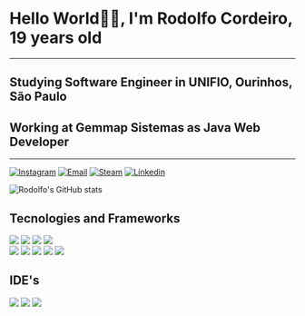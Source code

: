 # Hello World🤙🏼, I'm Rodolfo Cordeiro, 19 years old
---
## Studying Software Engineer in UNIFIO, Ourinhos, São Paulo
## Working at Gemmap Sistemas as Java Web Developer

	
---
[![Instagram](https://img.shields.io/badge/Instagram-E4405F?style=for-the-badge&logo=instagram&logoColor=white)](https://www.instagram.com/scarpim.rodolfo/)
[![Email](https://img.shields.io/badge/Gmail-D14836?style=for-the-badge&logo=gmail&logoColor=white)](https://mail.google.com/mail/u/2/#inbox?compose=DmwnWrRlRHtLdRDThGDXnJcNBCnNBJztjRBPSvrDWPDvdnspjQcpCwFVGLkTRWxggKcKLRGVnctL)
[![Steam](https://img.shields.io/badge/Steam-000000?style=for-the-badge&logo=steam&logoColor=white)](https://steamcommunity.com/id/rogidocelta/)
[![Linkedin](https://img.shields.io/badge/LinkedIn-0077B5?style=for-the-badge&logo=linkedin&logoColor=white)](https://www.linkedin.com/in/rodolfocordeiro/)

![Rodolfo's GitHub stats](https://github-readme-stats.vercel.app/api?username=dorfocordeiro&show_icons=true&theme=dracula)


## Tecnologies and Frameworks

<div>
    <img src="https://img.shields.io/badge/HTML5-E34F26?style=for-the-badge&logo=html5&logoColor=white">
	<img src="https://img.shields.io/badge/CSS-239120?&style=for-the-badge&logo=css3&logoColor=white">
    	<img src="https://img.shields.io/badge/JavaScript-F7DF1E?style=for-the-badge&logo=javascript&logoColor=black">
    <img src="https://img.shields.io/badge/Python-3776AB?style=for-the-badge&logo=python&logoColor=white">
	<br />
	<img src="https://img.shields.io/badge/Java-ED8B00?style=for-the-badge&logo=openjdk&logoColor=white">
	<img src="https://img.shields.io/badge/Spring-6DB33F?style=for-the-badge&logo=spring&logoColor=white">
	<img src="https://img.shields.io/badge/Spring%20Boot-6DB33F?style=for-the-badge&logo=springboot&logoColor=white">
	<img src="https://img.shields.io/badge/MySQL-4479A1?style=for-the-badge&logo=mysql&logoColor=white">
	<img src="https://img.shields.io/badge/JPA-Hibernate-aca69f?style=for-the-badge&logo=Hibernate&logoColor=white">
</div>

## IDE's
<div>
	<img src="https://img.shields.io/badge/Eclipse%20IDE-2C2255?style=for-the-badge&logo=eclipseide&logoColor=white">
	<img src="https://img.shields.io/badge/Intellij%20Idea-000?logo=intellij-idea&style=for-the-badge">
	<img src="https://img.shields.io/badge/PyCharm-339933?style=for-the-badge&logo=pycharm&logoColor=white">
</div>
